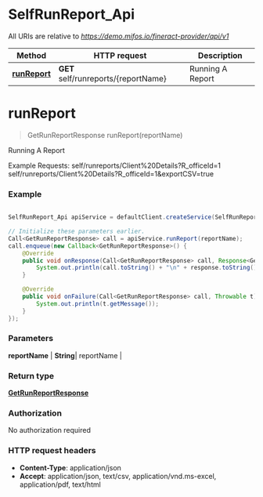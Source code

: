 # SelfRunReport_Api

All URIs are relative to *https://demo.mifos.io/fineract-provider/api/v1*

Method | HTTP request | Description
------------- | ------------- | -------------
[**runReport**](SelfRunReport_Api.md#runReport) | **GET** self/runreports/{reportName} | Running A Report


<a name="runReport"></a>
# **runReport**
> GetRunReportResponse runReport(reportName)

Running A Report

Example Requests:   self/runreports/Client%20Details?R_officeId&#x3D;1   self/runreports/Client%20Details?R_officeId&#x3D;1&amp;exportCSV&#x3D;true

### Example
```java

SelfRunReport_Api apiService = defaultClient.createService(SelfRunReport_Api.class);

// Initialize these parameters earlier.
Call<GetRunReportResponse> call = apiService.runReport(reportName);
call.enqueue(new Callback<GetRunReportResponse>() {
    @Override
    public void onResponse(Call<GetRunReportResponse> call, Response<GetRunReportResponse> response) {
        System.out.println(call.toString() + "\n" + response.toString());
    }

    @Override
    public void onFailure(Call<GetRunReportResponse> call, Throwable t) {
        System.out.println(t.getMessage());
    }
});

```

### Parameters

 **reportName** | **String**| reportName |

### Return type

[**GetRunReportResponse**](GetRunReportResponse.md)

### Authorization

No authorization required

### HTTP request headers

 - **Content-Type**: application/json
 - **Accept**: application/json, text/csv, application/vnd.ms-excel, application/pdf, text/html

